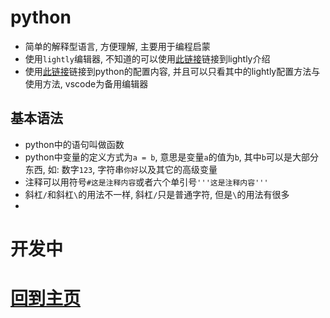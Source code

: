 # python
- 简单的解释型语言, 方便理解, 主要用于编程启蒙
- 使用`lightly`编辑器, 不知道的可以使用[此链接](编辑器/lightly/lightly.md)链接到lightly介绍
- 使用[此链接](python.md)链接到python的配置内容, 并且可以只看其中的lightly配置方法与使用方法, vscode为备用编辑器
## 基本语法
- python中的语句叫做函数
- python中变量的定义方式为`a = b`, 意思是变量`a`的值为`b`, 其中`b`可以是大部分东西, 如: 数字`123`, 字符串`你好`以及其它的高级变量
- 注释可以用符号``#这是注释内容``或者六个单引号`'''这是注释内容'''`
- 斜杠`/`和斜杠`\`的用法不一样, 斜杠`/`只是普通字符, 但是`\`的用法有很多
- 
# 开发中
# [回到主页](index.md)

